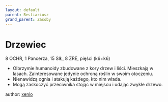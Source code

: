 ```yaml
---
layout: default
parent: Bestiariusz
grand_parent: Zasoby
---
```



# Drzewiec

8 OCHR, 1 Pancerza, 15 SIŁ, 8 ZRE, pięści (k6+k6)

- Olbrzymie humanoidy zbudowane z kory drzew i liści. Mieszkają w lasach. Zainteresowane jedynie ochroną roślin w swoim otoczeniu.
- Nienawidzą ognia i atakują każdego, kto nim włada.
- Mogą zaskoczyć przeciwnika stojąc w miejscu i udając zwykłe drzewo.

author: [xenio](https://xenioinabottle.blogspot.com)
